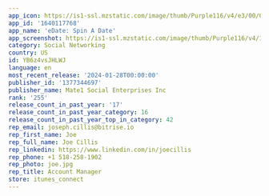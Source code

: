 ```yaml
---
app_icon: https://is1-ssl.mzstatic.com/image/thumb/Purple116/v4/e3/00/06/e300066e-d2c2-1de7-6335-a71efc4e22fa/AppIcon-0-0-1x_U007emarketing-0-7-0-85-220.png/1024x1024bb.png
app_id: '1640117768'
app_name: 'eDate: Spin A Date'
app_screenshot: https://is1-ssl.mzstatic.com/image/thumb/Purple116/v4/1a/79/93/1a79937a-366f-ce34-4a03-b33de7ad8a19/13095c5a-d1d5-46e1-bb5b-acdd0e613b1f_6.5_eDate_App_Store_Visuals_1_-_Spin.png/1242x2688bb.png
category: Social Networking
country: US
id: YB6z4vsJHLWJ
language: en
most_recent_release: '2024-01-28T00:00:00'
publisher_id: '1377344697'
publisher_name: Mate1 Social Enterprises Inc
rank: '255'
release_count_in_past_year: '17'
release_count_in_past_year_category: 16
release_count_in_past_year_top_in_category: 42
rep_email: joseph.cillis@bitrise.io
rep_first_name: Joe
rep_full_name: Joe Cillis
rep_linkedin: https://www.linkedin.com/in/joecillis
rep_phone: +1 518-258-1902
rep_photo: joe.jpg
rep_title: Account Manager
store: itunes_connect
---
```

